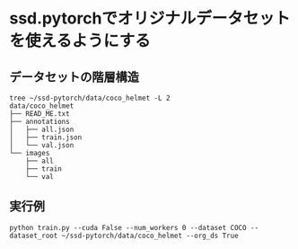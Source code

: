 # ssd.pytorchでオリジナルデータセットを使えるようにする

## データセットの階層構造

```sh:
tree ~/ssd-pytorch/data/coco_helmet -L 2
data/coco_helmet
├── READ_ME.txt
├── annotations
│   ├── all.json
│   ├── train.json
│   └── val.json
└── images
    ├── all
    ├── train
    └── val
```


## 実行例

```sh:
python train.py --cuda False --num_workers 0 --dataset COCO --dataset_root ~/ssd-pytorch/data/coco_helmet --org_ds True
```
